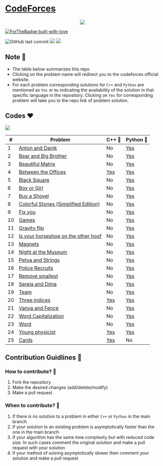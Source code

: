 # [CodeForces](https://codeforces.com/) 

<p align="center">
  <img src="https://assets.codeforces.com/users/kguseva/comments/cf.png">
</p>

[![ForTheBadge built-with-love](http://ForTheBadge.com/images/badges/built-with-love.svg)](https://github.com/NvsYashwanth)

![GitHub last commit](https://img.shields.io/github/last-commit/NvsYashwanth/CodeForces)        ![](https://badgen.net/badge/Code/Python/blue?icon=https://simpleicons.org/icons/python.svg&labelColor=cyan&label)        ![](https://badgen.net/badge/Code/C++/blue?icon=https://simpleicons.org/icons/cplusplus.svg&labelColor=cyan&label)


## Note :pushpin:
* The table below summarizes this repo
* Clicking on the problem name will redirect you to the codeforces official website.
* For each problem corresponding solutions for `C++` and `Python` are mentioned as `Yes` or `No` indicating the availability of the solution in that specific language in the repository. Clicking on `Yes` for corresponding problem will take you to the repo link of problem solution.

## Codes :heart:
![](https://badgen.net/badge/TotalSums/25/blue?icon)


| #  | Problem                                                         | C++ :muscle:                                          | Python :snake:                                                                  |
|----|-----------------------------------------------------------------|-------------------------------------------------------|---------------------------------------------------------------------------------|
| 1  | [Anton and Danik](https://codeforces.com/)                      | No                                                    | [Yes](./CodeForces%20python/Anton%20and%20Danik.py)                             |
| 2  | [Bear and Big Brother](https://codeforces.com/)                 | No                                                    | [Yes](./CodeForces%20python/Bear%20and%20Big%20Brother.py)                      |
| 3  | [Beautiful Matrix](https://codeforces.com/)                     | No                                                    | [Yes](./CodeForces%20python/Beautiful%20Matrix.py)                              |
| 4  | [Between the Offices](https://codeforces.com/)                  | [Yes](./CodeForces%20cpp/Between%20the%20Offices.cpp) | [Yes](./CodeForces%20python/Between%20the%20Offices.py)                         |
| 5  | [Black Square](https://codeforces.com/)                         | No                                                    | [Yes](./CodeForces%20python/Black%20Square.py)                                  |
| 6  | [Boy or Girl](https://codeforces.com/)                          | No                                                    | [Yes](./CodeForces%20python/Boy%20or%20Girl.py)                                 |
| 7  | [Buy a Shovel](https://codeforces.com/)                         | No                                                    | [Yes](./CodeForces%20python/Buy%20a%20Shovel.py)                                |
| 8  | [Colorful Stones (Simplified Edition)](https://codeforces.com/) | No                                                    | [Yes](./CodeForces%20python/Colorful%20Stones%20(Simplified%20Edition).py)      |
| 9  | [Fix you](https://codeforces.com/)                              | No                                                    | [Yes](./CodeForces%20python/Fix%20you.py)                                       |
| 10 | [Games](https://codeforces.com/)                                | No                                                    | [Yes](./CodeForces%20python/Games.py)                                           |
| 11 | [Gravity flip](https://codeforces.com/)                         | No                                                    | [Yes](./CodeForces%20python/Gravity%20flip.py)                                  |
| 12 | [Is your horseshoe on the other hoof](https://codeforces.com/)  | No                                                    | [Yes](./CodeForces%20python/Is%20your%20horseshoe%20on%20the%20other%20hoof.py) |
| 13 | [Magnets](https://codeforces.com/)                              | No                                                    | [Yes](./CodeForces%20python/Magnets.py)                                         |
| 14 | [Night at the Museum](https://codeforces.com/)                  | No                                                    | [Yes](./CodeForces%20python/Night%20at%20the%20Museum.py)                       |
| 15 | [Petya and Strings](https://codeforces.com/)                    | No                                                    | [Yes](./CodeForces%20python/Petya%20and%20Strings.py)                           |
| 16 | [Police Recruits](https://codeforces.com/)                      | No                                                    | [Yes](./CodeForces%20python/Police%20Recruits.py)                               |
| 17 | [Remove smallest](https://codeforces.com/)                      | No                                                    | [Yes](./CodeForces%20python/Remove%20smallest.py)                               |
| 18 | [Sereja and Dima](https://codeforces.com/)                      | No                                                    | [Yes](./CodeForces%20python/Sereja%20and%20Dima.py)                             |
| 19 | [Team](https://codeforces.com/)                                 | No                                                    | [Yes](./CodeForces%20python/Team.py)                                            |
| 20 | [Three indices](https://codeforces.com/)                        | [Yes](./CodeForces%20cpp/Three%20indices.cpp)         | [Yes](./CodeForces%20python/Three%20indices.py)                                 |
| 21 | [Vanya and Fence](https://codeforces.com/)                      | No                                                    | [Yes](./CodeForces%20python/Vanya%20and%20Fence.py)                             |
| 22 | [Word Capitalization](https://codeforces.com/)                  | No                                                    | [Yes](./CodeForces%20python/Word%20Capitalization.py)                           |
| 23 | [Word](https://codeforces.com/)                                 | No                                                    | [Yes](./CodeForces%20python/Word.py)                                            |
| 24 | [Young physicist](https://codeforces.com/)                      | [Yes](./CodeForces%20cpp/Young%20physicist.cpp)       | [Yes](./CodeForces%20python/Young%20physicist.py)                               |
| 25 | [Cards](https://codeforces.com/)                                | [Yes](./CodeForces%20cpp/Cards.cpp)                   | No                                                                              |

## Contribution Guidlines :page_with_curl:
### How to contribute? :eyes:
1. Fork the repository
2. Make the desired changes (add/delete/modify)
3. Make a pull request

### When to contribute? :eyes:
1. If there is no solution to a problem in either `C++` or `Python` in the main branch
2. If your solution to an existing problem is asymptotically faster than the one in the main branch
3. If your algorithm has the same time complexity but with reduced code size. In such cases comment the original solution and make a pull request with your solution
4. If your method of solving asymptotically slower then comment your solution and make a pull request
